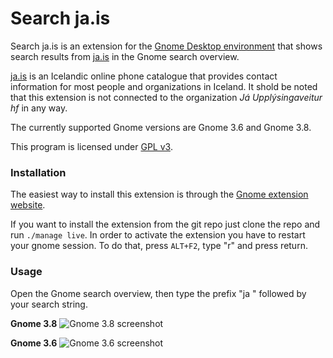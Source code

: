 # Search ja.is
Search ja.is is an extension for the [Gnome Desktop environment](http://www.gnome.org/)
that shows search results from [ja.is](http://ja.is/) in the Gnome search overview.

[ja.is](http://ja.is/) is an Icelandic online phone catalogue that provides contact information for most people
and organizations in Iceland.
It shold be noted that this extension is not connected to the organization *Já Upplýsingaveitur hf* in any way.

The currently supported Gnome versions are Gnome 3.6 and Gnome 3.8.

This program is licensed under [GPL v3](ja@axelingolfsson.gmail.com/COPYING).

### Installation
The easiest way to install this extension is through the
[Gnome extension website](https://extensions.gnome.org/extension/691/search-jais/).

If you want to install the extension from the git repo just clone the repo and run `./manage live`.
In order to activate the extension you have to restart your gnome session.
To do that, press `ALT+F2`, type "r" and press return.

### Usage
Open the Gnome search overview, then type the prefix "ja " followed by your search string.

**Gnome 3.8**
![Gnome 3.8 screenshot](https://extensions.gnome.org/static/extension-data/screenshots/screenshot_691_3.png)

**Gnome 3.6**
![Gnome 3.6 screenshot](https://extensions.gnome.org/static/extension-data/screenshots/screenshot_691_2.png)
